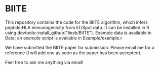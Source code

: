 # BIITE

This repository contains the code for the BIITE algorithm, which infers peptide:HLA immunogenicity from ELISpot data. 
It can be installed in R using devtools::install_github("liesb/BIITE").
Example data is available in Data; an example script is available in Example/example.r

We have submitted the BIITE paper for submission. Please email me for a reference (I will add one as soon as the paper has been accepted).

Feel free to ask me anything via email!
